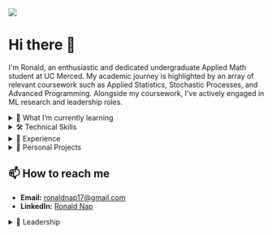 ![](https://komarev.com/ghpvc/?username=napronald07&color=blue&style=flat-square&label=Profile+visitors)

# Hi there 👋
I'm Ronald, an enthusiastic and dedicated undergraduate Applied Math student at UC Merced. My academic journey is highlighted by an array of relevant coursework such as Applied Statistics, Stochastic Processes, and Advanced Programming. Alongside my coursework, I've actively engaged in ML research and leadership roles. 

<details>
<summary>🌱 What I’m currently learning</summary>
<br>

I'm constantly exploring new techniques and methodologies to enhance my understanding and skills. My current research ventures to address limitations in medical imaging using innovative solutions like **SimCLR** and **Multiple Instance Learning**.

</details>

<details>
<summary>🛠 Technical Skills</summary>
<br>

- **Programming Languages:** Python (Advanced), C++ (Intermediate), R (Intermediate), Matlab (Intermediate), Java (Basic)
- **Tools & Technologies:** Git, SQL, AWS, Docker, Colab, VScode, SLURM, Tableau
- **Analytical Skills:** Machine Learning, Data Analysis, Statistical Modeling, Problem Solving

</details>

<details>
<summary>📝 Experience</summary>
<br>

- **Undergraduate Researcher:** Currently addressing limitations of traditional feature extractors in medical imaging at [UC Merced](https://faculty.ucmerced.edu/rmarcia/index.html).
- **Summer Undergraduate Researcher:** Led a team to enhance the robustness and accuracy of classification models through Generative Adversarial Networks. Details on the program can be found in this [flyer](https://appliedmath.ucmerced.edu/sites/appliedmath.ucmerced.edu/files/page/documents/dirac_summer_research_flyer_1.pdf).
- **Data Science Challenge Intern:** Designed models for diagnosing irregular heartbeats and reconstructing cardiac transmembrane potentials at [Lawrence Livermore National Laboratory](https://www.llnl.gov/article/50051/uc-merced-uc-riverside-tackle-data-science-challenge-machine-learning-assisted-heart-modeling).

</details>

<details>
<summary>🎯 Personal Projects</summary>
<br>

- **Lung Cancer Diagnosis with Medical Imaging:** Managed a dataset of 25,000 images, focusing on lung cancer tissues, and implemented various machine learning models. [View Project Here](https://github.com/napronald/Lung-Cancer-Diagnosis-with-Medical-Imaging/tree/main)
- **Modeling the Relationship Between CO2 Emissions and Human Population:** Constructed mathematical models to analyze the correlation between CO2 emissions and human population dynamics. [View Project Here](https://github.com/napronald/Modeling-the-Relationship-Between-CO2-Emissions-and-Human-Population/blob/main/)
  

</details>

## 📫 How to reach me
- **Email:** ronaldnap17@gmail.com
- **LinkedIn:** [Ronald Nap](https://www.linkedin.com/in/ronaldnap/)

<details>
<summary>🌟 Leadership</summary>
<br>

- **SIAM Undergraduate Representative:** Representing undergraduate student interests and promoting mathematics and its applications among students at UC Merced. Follow activities on [Instagram](https://www.instagram.com/ucmsiam/).
- **Learning Assistant:** Providing guidance and support to peers in Calculus, helping to clarify complex concepts and enhance overall academic performance. Learn more about the [Learning Assistant Program](https://hhmi-ie.ucmerced.edu/capacity-building-projects/learning-assistant-program).
- **ACM SIG Data Science Lead:** Creating and leading workshops focused on Data Science, guiding and interacting with students to foster their enthusiasm and skills in the field. Follow UC Merced ACM on [Instagram](https://www.instagram.com/ucmacm/).

</details>
